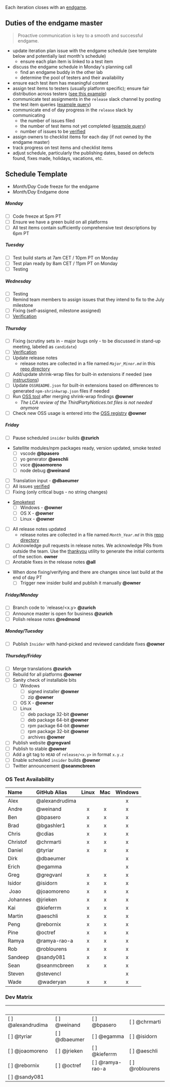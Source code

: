 Each iteration closes with an [endgame](https://github.com/Microsoft/vscode/wiki/Development-Process#end-game).

## Duties of the endgame master

> Proactive communication is key to a smooth and successful endgame.

- update iteration plan issue with the endgame schedule (see template below and potentially last month's schedule)
  - ensure each plan item is linked to a test item
- discuss the endgame schedule in Monday's planning call
  - find an endgame buddy in the other lab
  - determine the pool of testers and their availability
- ensure each test item has meaningful content
- assign test items to testers (usually platform specific); ensure fair distribution across testers ([see this example](https://microsoft.sharepoint.com/teams/DD_OTP/_layouts/OneNote.aspx?id=%2Fteams%2FDD_OTP%2FDocuments%2FTicino%2FNotebooks%2FTicino&wd=target%28Sprints.one%7C97CC4DED-1C83-4716-A6D1-C080F036F75D%2FJuneTest%20Load%20Balancer%7CBAABAED7-7FC1-6E47-A901-D2E514241DD6%2F%29))
- communicate test assignments in the `release` slack channel by posting the test item queries ([example query](https://github.com/Microsoft/vscode/issues?q=label%3Atestplan-item+milestone%3A%22June+2016%22+is%3Aclosed))
- communicate end of day progress in the `release` slack by communicating
   - the number of issues filed
   - the number of test items not yet completed ([example query](https://github.com/Microsoft/vscode/issues?q=label%3Atestplan-item+milestone%3A%22June+2016%22+is%3Aclosed))
   - number of issues to be [verified](https://github.com/Microsoft/vscode/wiki/Issue-Tracking#verification)
- assign owners to checklist items for each day (if not owned by the endgame master)
- track progress on test items and checklist items
- adjust schedule, particularly the publishing dates, based on defects found, fixes made, holidays, vacations, etc.

## Schedule Template
- *Month/Day* Code freeze for the endgame
- *Month/Day* Endgame done

##### Monday
- [ ] Code freeze at 5pm PT
- [ ] Ensure we have a green build on all platforms
- [ ] All test items contain sufficiently comprehensive test descriptions by 6pm PT

##### Tuesday
- [ ] Test build starts at 7am CET / 10pm PT on Monday
- [ ] Test plan ready by 8am CET / 11pm PT on Monday
- [ ] Testing

##### Wednesday
- [ ] Testing
- [ ] Remind team members to assign issues that they intend to fix to the July milestone
- [ ] Fixing (self-assigned, milestone assigned)
- [ ] [Verification](https://github.com/Microsoft/vscode/wiki/Issue-Tracking#verification)

##### Thursday
- [ ] Fixing (scrutiny sets in - major bugs only - to be discussed in stand-up meeting, labeled as `candidate`)
- [ ] [Verification](https://github.com/Microsoft/vscode/wiki/Issue-Tracking#verification)
- [ ] Update release notes
   - release notes are collected in a file named *`Major_Minor.md`* in this [repo directory](https://github.com/Microsoft/vscode-docs/blob/vnext/release-notes/)
- [ ] Add/update shrink-wrap files for built-in extensions if needed (see [instructions](https://github.com/Microsoft/vscode/issues/8570#issuecomment-229669456))
- [ ] Update `OSSREADME.json` for built-in extensions based on differences to generated `npm-shrinkwrap.json` files if needed
- [ ] Run [OSS tool](https://github.com/Microsoft/vscode-distro/blob/master/distro-tools/README.md) after merging shrink-wrap findings **@owner**
  - *The LCA review of the ThirdPartyNotices.txt files is not needed anymore*
- [ ] Check new OSS usage is entered into the [OSS registry](https://ossmsft.visualstudio.com/_apps/hub/ms.vss-oss-web.hub-oss) **@owner**

##### Friday
- [ ] Pause scheduled `insider` builds **@zurich**
- Satellite modules/npm packages ready, version updated, smoke tested
  - [ ] vscode **@bpasero**
  - [ ] yo generator **@aeschli**
  - [ ] vsce **@joaomoreno**
  - [ ] node debug **@weinand**
- [ ] Translation input - **@dbaeumer**
- [ ] All issues [verified](https://github.com/Microsoft/vscode/wiki/Issue-Tracking#verification)
- [ ] Fixing (only critical bugs - no string changes)
- [Smoketest](https://github.com/Microsoft/vscode/wiki/Smoke-Test)
  - [ ] Windows - **@owner**
  - [ ] OS X - **@owner**
  - [ ] Linux - **@owner**
- [ ] All release notes updated
  - release notes are collected in a file named *`Month_Year.md`* in this [repo directory](https://github.com/Microsoft/vscode-docs/blob/vnext/release-notes/)
- [ ] Acknowledge pull requests in release notes. We acknowledge PRs from outside the team. Use the [thankyou](https://github.com/Microsoft/vscode-tools/tree/master/thankyou) utility to generate the initial contents of the section. **owner**
- [ ] Anotable fixes in the release notes **@all**
- When done fixing/verifying and there are changes since last build at the end of day PT
  - [ ] Trigger new insider build and publish it manually **@owner**

##### Friday/Monday
- [ ] Branch code to `release/<x.y> **@zurich**
- [ ] Announce master is open for business **@zurich**
- [ ] Polish release notes **@redmond**

##### Monday/Tuesday
- [ ] Publish `Insider` with hand-picked and reviewed candidate fixes **@owner**

##### Thursday/Friday
- [ ] Merge translations **@zurich**
- [ ] Rebuild for all platforms **@owner**
- [ ] Sanity check of installable bits
  - [ ] Windows
    - [ ] signed installer **@owner**
    - [ ] zip **@owner**
  - [ ] OS X - **@owner**
  - [ ] Linux
    - [ ] deb package 32-bit **@owner**
    - [ ] deb package 64-bit **@owner**
    - [ ] rpm package 64-bit **@owner**
    - [ ] rpm package 32-bit **@owner**
    - [ ] archives **@owner**
- [ ] Publish website **@gregvanl**
- [ ] Publish to stable **@owner**
- [ ] Add a git tag to `HEAD` of `release/<x.y>` in format `x.y.z`
- [ ] Enable scheduled `insider` builds **@owner**
- [ ] Twitter announcement **@seanmcbreen**

### OS Test Availability

| Name          | GitHub Alias   | Linux | Mac | Windows |
| :------------ |:---------------|:-----:|:---:|:-------:|
| Alex          | @alexandrudima |       |     |    x    |
| Andre         | @weinand       |  x    |  x  |    x    |
| Ben           | @bpasero       |  x    |  x  |    x    |
| Brad          | @bgashler1     |  x    |  x  |    x    |
| Chris         | @cdias         |  x    |  x  |    x    |
| Christof      | @chrmarti      |  x    |  x  |    x    |
| Daniel        | @tyriar        |  x    |  x  |    x    |
| Dirk          | @dbaeumer      |       |     |    x    |
| Erich         | @egamma        |       |     |    x    |
| Greg          | @gregvanl      |  x    |  x  |    x    |
| Isidor        | @isidorn       |  x    |  x  |    x    |
| Joao          | @joaomoreno    |  x    |  x  |    x    |
| Johannes      | @jrieken       |  x    |  x  |    x    |
| Kai           | @kieferrm      |  x    |  x  |    x    |
| Martin        | @aeschli       |  x    |  x  |    x    |
| Peng          | @rebornix      |  x    |  x  |    x    |
| Pine          | @octref        |  x    |  x  |    x    |
| Ramya         | @ramya-rao-a   |  x    |  x  |    x    | 
| Rob           | @roblourens    |  x    |  x  |    x    |
| Sandeep       | @sandy081      |  x    |  x  |    x    |
| Sean          | @seanmcbreen   |  x    |  x  |    x    |
| Steven        | @stevencl      |       |     |    x    |
| Wade          | @waderyan      |  x    |  x  |    x    |

### Dev Matrix

|                    |                    |                    |                    |
|:-------------------|:-------------------|:-------------------|:-------------------|
| [ ] @alexandrudima | [ ] @weinand       | [ ] @bpasero       | [ ] @chrmarti      |
| [ ] @tyriar        | [ ] @dbaeumer      | [ ] @egamma        | [ ] @isidorn       |
| [ ] @joaomoreno    | [ ] @jrieken       | [ ] @kieferrm      | [ ] @aeschli       |
| [ ] @rebornix      | [ ] @octref        | [ ] @ramya-rao-a   | [ ] @roblourens    |
| [ ] @sandy081      |                    |                    |                    |